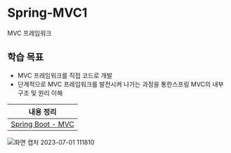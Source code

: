 # Spring-MVC1
MVC 프레임워크

## 학습 목표
- MVC 프레임워크를 직접 코드로 개발
- 단계적으로 MVC 프레임워크를 발전시켜 나가는 과정을 통한스프링 MVC의 내부 구조 및 원리 이해

| 내용 정리 |
|:---:|
| [Spring Boot - MVC](https://koeyhk.tistory.com/70) |



![화면 캡처 2023-07-01 111810](https://github.com/kyeong-hyeok/Spring-MVC1/assets/80199502/67a37b75-69a4-4b2e-93f3-89b86ae9a083)

